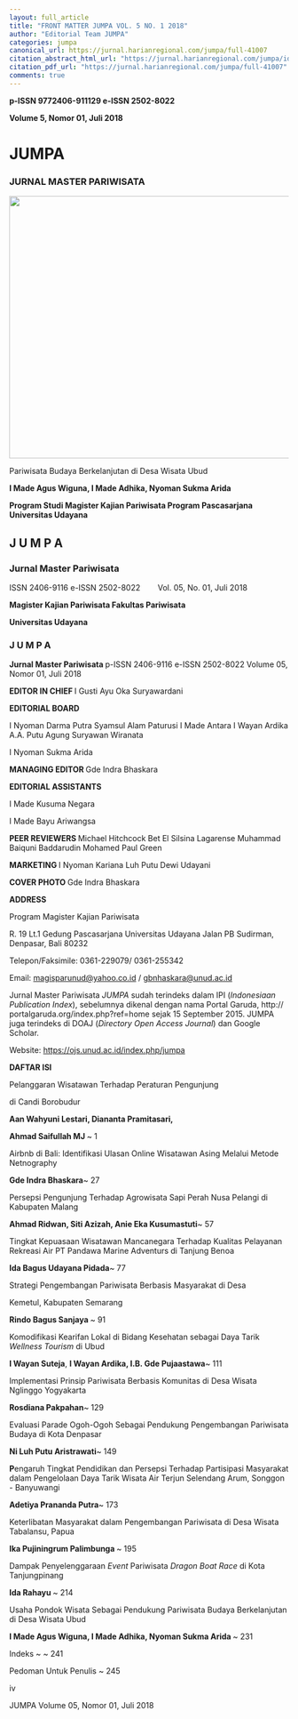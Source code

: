 ```yaml
---
layout: full_article
title: "FRONT MATTER JUMPA VOL. 5 NO. 1 2018"
author: "Editorial Team JUMPA"
categories: jumpa
canonical_url: https://jurnal.harianregional.com/jumpa/full-41007 
citation_abstract_html_url: "https://jurnal.harianregional.com/jumpa/id-41007"
citation_pdf_url: "https://jurnal.harianregional.com/jumpa/full-41007"  
comments: true
---
```


<p><span class="font10" style="font-weight:bold;">p-ISSN 9772406-911129 e-ISSN 2502-8022</span></p>
<p><span class="font10" style="font-weight:bold;">Volume 5, Nomor 01, Juli 2018</span></p><a name="caption1"></a>
<h1><a name="bookmark0"></a><span class="font1" style="font-weight:bold;"><a name="bookmark1"></a>JUMPA</span></h1>
<h3><a name="bookmark2"></a><span class="font0" style="font-weight:bold;"><a name="bookmark3"></a>JURNAL MASTER PARIWISATA</span></h3><img src="https://jurnal.harianregional.com/media/41007-1.jpg" alt="" style="width:454pt;height:354pt;">
<p><span class="font3">Pariwisata Budaya Berkelanjutan di Desa Wisata Ubud</span></p>
<p><span class="font12" style="font-weight:bold;">I Made Agus Wiguna, I Made Adhika, Nyoman Sukma Arida</span></p>
<p><span class="font7" style="font-weight:bold;">Program Studi Magister Kajian Pariwisata Program Pascasarjana Universitas Udayana</span></p>
<h2><a name="bookmark4"></a><span class="font9" style="font-weight:bold;"><a name="bookmark5"></a>J U M P A</span></h2>
<h3><a name="bookmark6"></a><span class="font0" style="font-weight:bold;"><a name="bookmark7"></a>Jurnal Master Pariwisata</span></h3>
<p><span class="font6">ISSN 2406-9116 e-ISSN 2502-8022 &nbsp;&nbsp;&nbsp;&nbsp;&nbsp;&nbsp;&nbsp;Vol. 05, No. 01, Juli 2018</span></p>
<p><span class="font7" style="font-weight:bold;">Magister Kajian Pariwisata Fakultas Pariwisata</span></p>
<p><span class="font7" style="font-weight:bold;">Universitas Udayana</span></p>
<h3><a name="bookmark8"></a><span class="font8" style="font-weight:bold;"><a name="bookmark9"></a>J U M P A</span></h3>
<p><span class="font7" style="font-weight:bold;">Jurnal Master Pariwisata </span><span class="font5">p-ISSN 2406-9116 e-ISSN 2502-8022 Volume 05, Nomor 01, Juli 2018</span></p>
<p><span class="font5" style="font-weight:bold;">EDITOR IN CHIEF </span><span class="font5">I Gusti Ayu Oka Suryawardani</span></p>
<p><span class="font5" style="font-weight:bold;">EDITORIAL BOARD</span></p>
<p><span class="font5">I Nyoman Darma Putra Syamsul Alam Paturusi I Made Antara I Wayan Ardika A.A. Putu Agung Suryawan Wiranata</span></p>
<p><span class="font5">I Nyoman Sukma Arida</span></p>
<p><span class="font5" style="font-weight:bold;">MANAGING EDITOR </span><span class="font5">Gde Indra Bhaskara</span></p>
<p><span class="font5" style="font-weight:bold;">EDITORIAL ASSISTANTS</span></p>
<p><span class="font5">I Made Kusuma Negara</span></p>
<p><span class="font5">I Made Bayu Ariwangsa</span></p>
<p><span class="font5" style="font-weight:bold;">PEER REVIEWERS </span><span class="font5">Michael Hitchcock Bet El Silsina Lagarense Muhammad Baiquni Baddarudin Mohamed Paul Green</span></p>
<p><span class="font5" style="font-weight:bold;">MARKETING </span><span class="font5">I Nyoman Kariana Luh Putu Dewi Udayani</span></p>
<p><span class="font5" style="font-weight:bold;">COVER PHOTO </span><span class="font5">Gde Indra Bhaskara</span></p>
<p><span class="font5" style="font-weight:bold;">ADDRESS</span></p>
<p><span class="font5">Program Magister Kajian Pariwisata</span></p>
<p><span class="font5">R. 19 Lt.1 Gedung Pascasarjana Universitas Udayana Jalan PB Sudirman, Denpasar, Bali 80232</span></p>
<p><span class="font5">Telepon/Faksimile: 0361-229079/ 0361-255342</span></p>
<p><span class="font5">Email: </span><a href="mailto:magisparunud@yahoo.co.id"><span class="font5">magisparunud@yahoo.co.id</span></a><span class="font5"> / </span><a href="mailto:gbnhaskara@unud.ac.id"><span class="font5">gbnhaskara@unud.ac.id</span></a></p>
<p><span class="font5">Jurnal Master Pariwisata </span><span class="font5" style="font-style:italic;">JUMPA</span><span class="font5"> sudah terindeks dalam IPI (</span><span class="font5" style="font-style:italic;">Indonesiaan Publication Index</span><span class="font5">), sebelumnya dikenal dengan nama Portal Garuda, http:// portalgaruda.org/index.php?ref=home sejak 15 September 2015. JUMPA juga terindeks di DOAJ (</span><span class="font5" style="font-style:italic;">Directory Open Access Journal</span><span class="font5">) dan Google Scholar.</span></p>
<p><span class="font5">Website: </span><a href="https://ojs.unud.ac.id/index.php/jumpa"><span class="font5">https://ojs.unud.ac.id/index.php/jumpa</span></a></p>
<p><span class="font7" style="font-weight:bold;">DAFTAR ISI</span></p>
<p><span class="font6">Pelanggaran Wisatawan Terhadap Peraturan Pengunjung</span></p>
<p><span class="font6">di Candi Borobudur</span></p>
<p><span class="font6" style="font-weight:bold;">Aan Wahyuni Lestari, Diananta Pramitasari,</span></p>
<p><span class="font6" style="font-weight:bold;">Ahmad Saifullah MJ </span><span class="font6">~ 1</span></p>
<p><span class="font11">Airbnb di Bali: Identifikasi Ulasan Online Wisatawan Asing Melalui Metode Netnography</span></p>
<p><span class="font6" style="font-weight:bold;">Gde Indra Bhaskara</span><span class="font6">~ 27</span></p>
<p><span class="font6">Persepsi Pengunjung Terhadap Agrowisata Sapi Perah Nusa Pelangi di Kabupaten Malang</span></p>
<p><span class="font6" style="font-weight:bold;">Ahmad Ridwan, Siti Azizah, Anie Eka Kusumastuti</span><span class="font6">~ 57</span></p>
<p><span class="font6">Tingkat Kepuasaan Wisatawan Mancanegara Terhadap Kualitas Pelayanan Rekreasi Air PT Pandawa Marine Adventurs di Tanjung Benoa</span></p>
<p><span class="font6" style="font-weight:bold;">Ida Bagus Udayana Pidada</span><span class="font6">~ 77</span></p>
<p><span class="font6">Strategi Pengembangan Pariwisata Berbasis Masyarakat di Desa</span></p>
<p><span class="font6">Kemetul, Kabupaten Semarang</span></p>
<p><span class="font6" style="font-weight:bold;">Rindo Bagus Sanjaya </span><span class="font6">~ 91</span></p>
<p><span class="font6">Komodifikasi Kearifan Lokal di Bidang Kesehatan sebagai Daya Tarik </span><span class="font6" style="font-style:italic;">Wellness Tourism</span><span class="font6"> di Ubud</span></p>
<p><span class="font6" style="font-weight:bold;">I Wayan Suteja</span><span class="font6">, </span><span class="font6" style="font-weight:bold;">I Wayan Ardika, I.B. Gde Pujaastawa</span><span class="font6">~ 111</span></p>
<p><span class="font6">Implementasi Prinsip Pariwisata Berbasis Komunitas di Desa Wisata Nglinggo Yogyakarta</span></p>
<p><span class="font6" style="font-weight:bold;">Rosdiana Pakpahan</span><span class="font6">~ 129</span></p>
<p><span class="font6">Evaluasi Parade Ogoh-Ogoh Sebagai Pendukung Pengembangan Pariwisata Budaya di Kota Denpasar</span></p>
<p><span class="font6" style="font-weight:bold;">Ni Luh Putu Aristrawati</span><span class="font6">~ 149</span></p>
<p><span class="font6" style="font-weight:bold;">P</span><span class="font6">engaruh Tingkat Pendidikan dan Persepsi Terhadap Partisipasi Masyarakat dalam Pengelolaan Daya Tarik Wisata Air Terjun Selendang Arum, Songgon - Banyuwangi</span></p>
<p><span class="font6" style="font-weight:bold;">Adetiya Prananda Putra</span><span class="font6">~ 173</span></p>
<p><span class="font6">Keterlibatan Masyarakat dalam Pengembangan Pariwisata di Desa Wisata Tabalansu, Papua</span></p>
<p><span class="font6" style="font-weight:bold;">Ika Pujiningrum Palimbunga </span><span class="font6">~ 195</span></p>
<p><span class="font6">Dampak Penyelenggaraan </span><span class="font6" style="font-style:italic;">Event</span><span class="font6"> Pariwisata </span><span class="font6" style="font-style:italic;">Dragon Boat Race</span><span class="font6"> di Kota Tanjungpinang</span></p>
<p><span class="font6" style="font-weight:bold;">Ida Rahayu </span><span class="font6">~ 214</span></p>
<p><span class="font6">Usaha Pondok Wisata Sebagai Pendukung Pariwisata Budaya Berkelanjutan di Desa Wisata Ubud</span></p>
<p><span class="font6" style="font-weight:bold;">I Made Agus Wiguna, I Made Adhika, Nyoman Sukma Arida </span><span class="font6">~ 231</span></p>
<p><span class="font6">Indeks ~ ~ 241</span></p>
<p><span class="font6">Pedoman Untuk Penulis ~ 245</span></p>
<p><span class="font2">iv</span></p>
<p><span class="font4">JUMPA Volume 05, Nomor 01, Juli 2018</span></p>